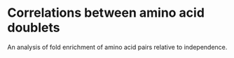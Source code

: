 # Correlations between amino acid doublets

An analysis of fold enrichment of amino acid pairs relative to independence.
